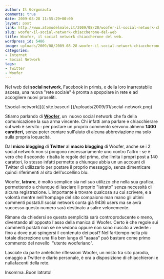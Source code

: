 ```yaml
---
author: Il Gorgonauta
comments: true
date: 2009-08-28 11:55:29+00:00
layout: post
link: http://www.atomodelmale.it/2009/08/28/woofer-il-social-network-chiaccherone-del-web/
slug: woofer-il-social-network-chiaccherone-del-web
title: Woofer, il social network chiaccherone del web.
wordpress_id: 5486
image: uploads/2009/08/2009-08-28-woofer-il-social-network-chiaccherone-del-web.jpg
categories:
- Internet
- Social Network
tags:
- Twitter
- Woofer
---
```


Nel web dei **social network**, Facebook in primis, e della loro inarrestabile ascesa, una nuova "rete sociale" è pronta a spopolare in rete e ad accogliere nuovi proseliti.

![social-network]({{ site.baseurl }}/uploads/2009/01/social-network.png)

Stiamo parlando di [**Woofer**](http://woofertime.com/), un  nuovo social network che fa della comunicazione la sua arma vincente. Chi infatti ama parlare e chiacchierare sul web è servito : per postare un proprio commento servono almeno **1400 caratteri,** senza poter contare sull'aiuto di alcuna abbreviazione ma solo sulla propria loquacità.

Dal **micro blogging** di **Twitter** al **macro blogging** di Woofer, anche se i 2 social network non si pongono necessariamente uno contro l'altro : se è vero che il secondo  ribalta le regole del primo, che limita i propri post a 140 caratteri, lo stesso infatti permette a chiunque abbia un un account di Twitter di utilizzarlo per postare il proprio messaggio, senza dimenticare quindi riferimenti al sito dell'uccellino blu.

Woofer, **latrare**, è molto semplice sia nel suo utilizzo che nella sua grafica, permettendo a chiunque di lasciare il proprio "latrato" senza necessità di alcuna registrazione. L'importante è trovare qualcosa su cui scrivere, e a volontà mentre nell'hompage del sito compaiono man mano gli ultimi commenti postati.Il social network conta già 9436 users ma se avrà successo questo numero sarà destinato a salire velocemente.

Rimane da chiedersi se questa semplicità sarà controproducente o meno, diventando all'opposto l'asso della manica di Woofer. Certo è che regole sui commenti postati non se ne vedono oppure non sono riuscito a vederle : fino a dove può spingersi il contenuto dei post? Nel farttempo nella più totale discrezione una fila ben lunga di "aaaaa" può bastare come primo commento del novello  "utente wooferiano".

Lasciate da parte amletiche riflessioni Woofer, un misto tra sito parodia, omaggio a Twitter e diario personale, è ora a disposizione di chiacchieroni e nullafacenti della rete.

Insomma..Buon latrato!
